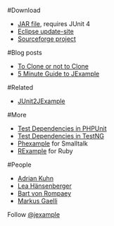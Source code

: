 #Download


-  [JAR file](http://scg.unibe.ch/download/jexample/jexample-latest.jar), requires JUnit 4
-  [Eclipse update-site](http://scg.unibe.ch/download/jexample)
-  [Sourceforge project](http://sourceforge.net/projects/jexample/)

#Blog posts


-  [To Clone or not to Clone](http://www.iam.unibe.ch/~akuhn/blog/2009/to-clone-or-not-to-clone/)
-  [5 Minute Guide to JExample](http://www.iam.unibe.ch/~akuhn/blog/2008/jexample-quickstart/)

#Related


-  [JUnit2JExample](%base_url%/wiki/projects/archive/JUnit2JExample)

#More


-  [Test Dependencies in PHPUnit](http://sebastian-bergmann.de/archives/826-Test-Dependencies-in-PHPUnit-3.4.html)
-  [Test Dependencies in TestNG](http://beust.com/weblog/archives/000259.html)
-  [Phexample](http://www.squeaksource.com/phexample) for Smalltalk
-  [RExample](http://github.com/chneukirchen/rexample) for Ruby

#People


-  [Adrian Kuhn](%base_url%/wiki/alumni/adriankuhn)
-  [Lea H&auml;nsenberger](http://twitter.com/lea_h)
-  [Bart von Rompaey](http://www.win.ua.ac.be/~bvromp/)
-  [Markus Gaelli](http://www.iam.unibe.ch/~gaelli/)

Follow [@jexample](http://twitter.com/jexample)
